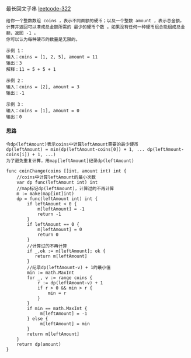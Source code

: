 最长回文子串
<a href="https://leetcode-cn.com/problems/coin-change/" target="_blank"> leetcode-322 </a>
    
    给你一个整数数组 coins ，表示不同面额的硬币；以及一个整数 amount ，表示总金额。
    计算并返回可以凑成总金额所需的 最少的硬币个数 。如果没有任何一种硬币组合能组成总金额，返回 -1 。
    你可以认为每种硬币的数量是无限的。
    
    示例 1：
    输入：coins = [1, 2, 5], amount = 11
    输出：3 
    解释：11 = 5 + 5 + 1
    
    示例 2：
    输入：coins = [2], amount = 3
    输出：-1
    
    示例 3：
    输入：coins = [1], amount = 0
    输出：0
 
#### 思路
    令dp(leftAmount)表示coins中计算leftAmount需要的最少硬币
    dp(leftAmount) = min(dp(leftAmount-coins[0]) + 1, ... dp(leftAmount-coins[i]) + 1, ...)
    为了避免重复计算，用map[leftAmount]纪录dp(leftAmount)  
```
func coinChange(coins []int, amount int) int {
    //coins中计算leftAmount的最小次数
	var dp func(leftAmount int) int
    //map标记dp(leftAmount)，计算过的不再计算
    m := make(map[int]int) 
    dp = func(leftAmount int) int {
        if leftAmount < 0 {
            m[leftAmount] = -1
            return -1
        }
        if leftAmount == 0 {
            m[leftAmount] = 0
            return 0
        }
        //计算过的不再计算
        if _,ok := m[leftAmount]; ok {
           return m[leftAmount]
        }
        //纪录dp(leftAmount-v) + 1的最小值
        min := math.MaxInt
        for _, v := range coins {
            r := dp(leftAmount-v) + 1
            if r > 0 && min > r {
                min = r
            }
        }
        if min == math.MaxInt {
             m[leftAmount] = -1
        } else {
             m[leftAmount] = min
        }
        return m[leftAmount]
    }
    return dp(amount)
}
```